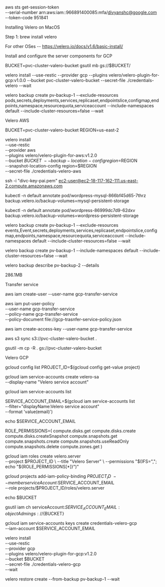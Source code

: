 



aws sts get-session-token \
--serial-number arn:aws:iam::966891400085:mfa/divyanshc@google.com \
--token-code 951841

Installing Velero on MacOS  

Step 1: brew install velero

For other OSes -- https://velero.io/docs/v1.6/basic-install/



Install and configure the server components for GCP 

BUCKET=pvc-cluster-valero-bucket
gsutil mb gs://$BUCKET/




velero install --use-restic --provider gcp --plugins velero/velero-plugin-for-gcp:v1.0.0 --bucket pvc-cluster-valero-bucket --secret-file ./credentials-velero --wait




velero backup create pv-backup-1 --exclude-resources pods,secrets,deployments,services,replicaset,endpointslice,configmap,endpoints,namespace,resourcequota,serviceaccount --include-namespaces default --include-cluster-resources=false --wait




Velero AWS 

BUCKET=pvc-cluster-valero-bucket
REGION=us-east-2




velero install \
    --use-restic \
    --provider aws \
    --plugins velero/velero-plugin-for-aws:v1.2.0 \
    --bucket $BUCKET \
    --backup-location-config region=$REGION \
    --snapshot-location-config region=$REGION \
    --secret-file ./credentials-velero-aws




ssh -i "divc-key-pai.pem" ec2-user@ec2-18-117-162-111.us-east-2.compute.amazonaws.com


kubectl -n default annotate pod/wordpress-mysql-866bf45d65-7thrz backup.velero.io/backup-volumes=mysql-persistent-storage

kubectl -n default annotate pod/wordpress-86999dc7d9-62dxv   backup.velero.io/backup-volumes=wordpress-persistent-storage

velero backup create pv-backup-1 --exclude-resources events,Event,secrets,deployments,services,replicaset,endpointslice,configmap,endpoints,namespace,resourcequota,serviceaccount --include-namespaces default --include-cluster-resources=false --wait

velero backup create pv-backup-1 --include-namespaces default --include-cluster-resources=false --wait


velero backup describe pv-backup-2 --details


286.1MB



Transfer service 

aws iam create-user --user-name gcp-transfer-service


aws iam put-user-policy \
  --user-name gcp-transfer-service \
  --policy-name gcp-transfer-service \
  --policy-document file://gcp-trasnfer-service-policy.json

aws iam create-access-key --user-name gcp-transfer-service


aws s3 sync s3://pvc-cluster-valero-bucket .

gsutil -m cp -R . gs://pvc-cluster-valero-bucket



Velero GCP 

gcloud config list
PROJECT_ID=$(gcloud config get-value project)

gcloud iam service-accounts create velero-sa \
    --display-name "Velero service account"

gcloud iam service-accounts list

SERVICE_ACCOUNT_EMAIL=$(gcloud iam service-accounts list \
  --filter="displayName:Velero service account" \
  --format 'value(email)')

echo $SERVICE_ACCOUNT_EMAIL

ROLE_PERMISSIONS=(
    compute.disks.get
    compute.disks.create
    compute.disks.createSnapshot
    compute.snapshots.get
    compute.snapshots.create
    compute.snapshots.useReadOnly
    compute.snapshots.delete
    compute.zones.get
)

gcloud iam roles create velero.server \
    --project $PROJECT_ID \
    --title "Velero Server" \
    --permissions "$(IFS=","; echo "${ROLE_PERMISSIONS[*]}")"

gcloud projects add-iam-policy-binding $PROJECT_ID \
    --member serviceAccount:$SERVICE_ACCOUNT_EMAIL \
    --role projects/$PROJECT_ID/roles/velero.server

echo $BUCKET

gsutil iam ch serviceAccount:$SERVICE_ACCOUNT_EMAIL:objectAdmin gs://${BUCKET}

gcloud iam service-accounts keys create credentials-velero-gcp \
    --iam-account $SERVICE_ACCOUNT_EMAIL


velero install \
    --use-restic \
    --provider gcp \
    --plugins velero/velero-plugin-for-gcp:v1.2.0 \
    --bucket $BUCKET \
    --secret-file ./credentials-velero-gcp \
    --wait


velero restore create --from-backup pv-backup-1 --wait